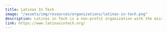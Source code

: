 ```yaml
---
title: Latinas In Tech
image: "/assets/img/resources/organizations/latinas-in-tech.png"
description: Latinas in Tech is a non-profit organization with the mission to connect, support and empower Latina women working in technology.
link: https://www.latinasintech.org/
---
```

